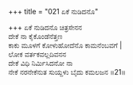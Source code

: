 +++
title = "021 ಏಕೆ ನುಡಿದನೊ"

+++
ಏಕೆ ನುಡಿದನೊ ಚಿತ್ರಸೇನನ  
ದೇಕೆ ನಾ ಕೈಕೊಂಡೆನೆತ್ತಣ  
ಕಾಕು ಮೂಳಗೆ ಕೋಳುಹೋದೆನೊ ಕಾಮನೆಂಬವಗೆ |  
ಲೋಕ ವರ್ತಕವಲ್ಲದಿವನನ  
ದೇಕೆ ವಿಧಿ ನಿರ್ಮಿಸಿದನೋ ನಾ  
ನೇಕೆ ನರನೇಕೆನುತ ಸುಯ್ದಳು ಬೈದು ಕಮಲಜನ     ॥21॥